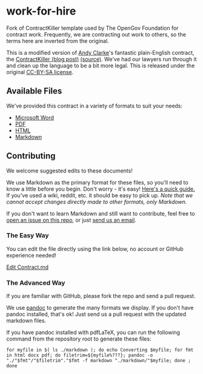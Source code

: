 # work-for-hire
Fork of ContractKiller template used by The OpenGov Foundation for contract work.  Frequently, we are contracting out work to others, so the terms here are inverted from the original.

This is a modified version of [Andy Clarke](http://stuffandnonsense.co.uk/)'s fantastic plain-English contract, the [ContractKiller (blog post)](http://stuffandnonsense.co.uk/projects/contract-killer/) [(source)](https://gist.github.com/malarkey/4031110).  We've had our lawyers run through it and clean up the language to be a bit more legal.  This is released under the original [CC-BY-SA license](./LICENSE).

## Available Files
We've provided this contract in a variety of formats to suit your needs:

* [Microsoft Word](https://rawgit.com/opengovfoundation/work-for-hire/master/docx/contract.docx)
* [PDF](https://rawgit.com/opengovfoundation/work-for-hire/master/pdf/contract.pdf)
* [HTML](https://rawgit.com/opengovfoundation/work-for-hire/master/html/contract.html)
* [Markdown](https://rawgit.com/opengovfoundation/work-for-hire/master/markdown/contract.md)

## Contributing

We welcome suggested edits to these documents!

We use Markdown as the primary format for these files, so you'll need to know a little before you begin. Don't worry - it's easy!  [Here's a quick guide.](https://guides.github.com/features/mastering-markdown/) If you've used a wiki, reddit, etc. it should be easy to pick up.  *Note that we _cannot_ accept changes directly made to other formats, only Markdown.*

If you don't want to learn Markdown and still want to contribute, feel free to [open an issue on this repo](./issues), or just [send us an email](mailto:sayhello@opengovfoundation.org).

### The Easy Way ###
You can edit the file directly using the link below, no account or GitHub experience needed!

[Edit Contract.md](https://editfordc.herokuapp.com/document/ef85fae5-9b8d-4fe6-8cff-8818836a23ac)

### The Advanced Way ###
If you are familiar with GitHub, please fork the repo and send a pull request.

We use [pandoc](http://pandoc.org/) to generate the many formats we display.  If you don't have pandoc installed, that's ok!  Just send us a pull request with the updated markdown files.

If you have pandoc installed with pdfLaTeX, you can run the following command from the repository root to generate these files:

    for myfile in $( ls ./markdown ); do echo Converting $myfile; for fmt in html docx pdf; do filetrim=${myfile%???}; pandoc -o "./"$fmt"/"$filetrim"."$fmt -f markdown "./markdown/"$myfile; done ; done

